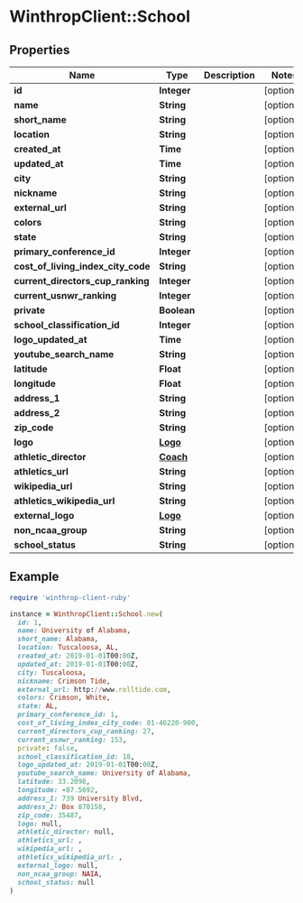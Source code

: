 # WinthropClient::School

## Properties

| Name | Type | Description | Notes |
| ---- | ---- | ----------- | ----- |
| **id** | **Integer** |  | [optional] |
| **name** | **String** |  | [optional] |
| **short_name** | **String** |  | [optional] |
| **location** | **String** |  | [optional] |
| **created_at** | **Time** |  | [optional] |
| **updated_at** | **Time** |  | [optional] |
| **city** | **String** |  | [optional] |
| **nickname** | **String** |  | [optional] |
| **external_url** | **String** |  | [optional] |
| **colors** | **String** |  | [optional] |
| **state** | **String** |  | [optional] |
| **primary_conference_id** | **Integer** |  | [optional] |
| **cost_of_living_index_city_code** | **String** |  | [optional] |
| **current_directors_cup_ranking** | **Integer** |  | [optional] |
| **current_usnwr_ranking** | **Integer** |  | [optional] |
| **private** | **Boolean** |  | [optional] |
| **school_classification_id** | **Integer** |  | [optional] |
| **logo_updated_at** | **Time** |  | [optional] |
| **youtube_search_name** | **String** |  | [optional] |
| **latitude** | **Float** |  | [optional] |
| **longitude** | **Float** |  | [optional] |
| **address_1** | **String** |  | [optional] |
| **address_2** | **String** |  | [optional] |
| **zip_code** | **String** |  | [optional] |
| **logo** | [**Logo**](Logo.md) |  | [optional] |
| **athletic_director** | [**Coach**](Coach.md) |  | [optional] |
| **athletics_url** | **String** |  | [optional] |
| **wikipedia_url** | **String** |  | [optional] |
| **athletics_wikipedia_url** | **String** |  | [optional] |
| **external_logo** | [**Logo**](Logo.md) |  | [optional] |
| **non_ncaa_group** | **String** |  | [optional] |
| **school_status** | **String** |  | [optional] |

## Example

```ruby
require 'winthrop-client-ruby'

instance = WinthropClient::School.new(
  id: 1,
  name: University of Alabama,
  short_name: Alabama,
  location: Tuscaloosa, AL,
  created_at: 2019-01-01T00:00Z,
  updated_at: 2019-01-01T00:00Z,
  city: Tuscaloosa,
  nickname: Crimson Tide,
  external_url: http://www.rolltide.com,
  colors: Crimson, White,
  state: AL,
  primary_conference_id: 1,
  cost_of_living_index_city_code: 01-46220-900,
  current_directors_cup_ranking: 27,
  current_usnwr_ranking: 153,
  private: false,
  school_classification_id: 18,
  logo_updated_at: 2019-01-01T00:00Z,
  youtube_search_name: University of Alabama,
  latitude: 33.2098,
  longitude: -87.5692,
  address_1: 739 University Blvd,
  address_2: Box 870158,
  zip_code: 35487,
  logo: null,
  athletic_director: null,
  athletics_url: ,
  wikipedia_url: ,
  athletics_wikipedia_url: ,
  external_logo: null,
  non_ncaa_group: NAIA,
  school_status: null
)
```

